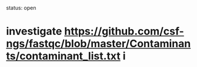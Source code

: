 status: open
# investigate  https://github.com/csf-ngs/fastqc/blob/master/Contaminants/contaminant_list.txt i
